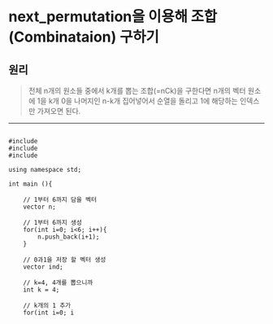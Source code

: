 next_permutation을 이용해 조합(Combinataion) 구하기
=================================================

원리
---

> 전체 n개의 원소들 중에서 k개를 뽑는 조합(=nCk)을 구한다면 n개의 벡터 원소에 1을 k개 0을 나머지인 n-k개 집어넣어서 순열을 돌리고 
> 1에 해당하는 인덱스만 가져오면 된다.

* * *

<pre>
<code>
#include <stdio.h>
#include <vector>
#include <algorithm>

using namespace std;

int main (){

	// 1부터 6까지 담을 벡터
	vector<int> n;

	// 1부터 6까지 생성
	for(int i=0; i<6; i++){
		n.push_back(i+1);
	}

	// 0과1을 저장 할 벡터 생성
	vector<int> ind;

	// k=4, 4개를 뽑으니까
	int k = 4;

	// k개의 1 추가
	for(int i=0; i<k; i++){
		ind.push_back(1);
	}

	// 2개(6개-2개)의 0 추가
	for(int i=0; i<n.size()-k; i++){
		ind.push_back(0);
	}

	// 정렬
	sort(ind.begin(), ind.end());

	//순열
	do{
		// 출력
		for(int i=0; i<ind.size(); i++){
			if(ind[i] == 1){
				printf("%d ", n[i]);
			}
		}

		printf("\n");

	}while(next_permutation(ind.begin(), ind.end()));

	return 0;

}
</code>
</pre>

